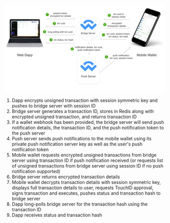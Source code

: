 ![Transaction Diagram](./images/walletconnect-transaction-diagram.png)

1.  Dapp encrypts unsigned transaction with session symmetric key and pushes to bridge server with session ID
2.  Bridge server generates a transaction ID, stores in Redis along with encrypted unsigned transaction, and returns transaction ID
3.  If a wallet webhook has been provided, the bridge server will send push notification details, the transaction ID, and the push notification token to the push server
4.  Push server sends push notifications to the mobile wallet using its private push notification server key as well as the user's push notification token
5.  Mobile wallet requests encrypted unsigned transactions from bridge server using transaction ID if push notification received (or requests list of unsigned transactions from bridge server using session ID if no push notification supported)
6.  Bridge server returns encrypted transaction details
7.  Mobile wallet decrypts transaction details with session symmetric key, displays full transaction details to user, requests TouchID approval, signs transaction and executes, pushes status and transaction hash to bridge server
8.  Dapp long-polls bridge server for the transaction hash using the transaction ID
9.  Dapp receives status and transaction hash
